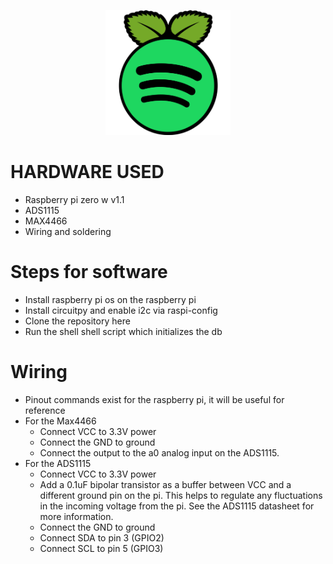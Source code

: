 <p align="center">
  <img src="https://github.com/trvrenglish/SpotiPi/blob/main/SpotiPiLogo.png?raw=true" width="200" height="200">
</p>

# HARDWARE USED
- Raspberry pi zero w v1.1
- ADS1115
- MAX4466
- Wiring and soldering

# Steps for software
- Install raspberry pi os on the raspberry pi
- Install circuitpy and enable i2c via raspi-config
- Clone the repository here
- Run the shell shell script which initializes the db

# Wiring
- Pinout commands exist for the raspberry pi, it will be useful for reference
- For the Max4466
  - Connect VCC to 3.3V power
  - Connect the GND to ground
  - Connect the output to the a0 analog input on the ADS1115.
- For the ADS1115
  - Connect VCC to 3.3V power
  - Add a 0.1uF bipolar transistor as a buffer between VCC and a different ground pin on the pi. This helps to regulate any fluctuations in the incoming voltage from the pi. See the ADS1115 datasheet for more information.
  - Connect the GND to ground
  - Connect SDA to pin 3 (GPIO2)
  - Connect SCL to pin 5 (GPIO3)
